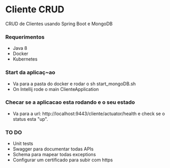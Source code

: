 # Cliente CRUD
CRUD de Clientes usando Spring Boot e MongoDB

### Requerimentos
- Java 8
- Docker
- Kubernetes

### Start da aplicaç~ao
- Va para a pasta do docker e rodar o sh start_mongoDB.sh 
- On Intellij rode o main ClienteApplication 

### Checar se a aplicacao esta rodando e o seu estado

- Va para a url: http://localhost:9443/cliente/actuator/health e check se o status esta "up".

### TO DO
- Unit tests
- Swagger para documentar todas APIs
- Schema para mapear todas exceptions
- Configurar um certificado para subir com https